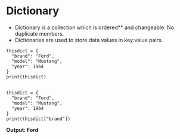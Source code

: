 # Dictionary
- Dictionary is a collection which is ordered** and changeable. No duplicate members.
- Dictionaries are used to store data values in key:value pairs.
```
thisdict = {
  "brand": "Ford",
  "model": "Mustang",
  "year": 1964
}
print(thisdict)
```
##
```
thisdict = {
  "brand": "Ford",
  "model": "Mustang",
  "year": 1964
}
print(thisdict["brand"])
```
<b>Output: Ford</b>



